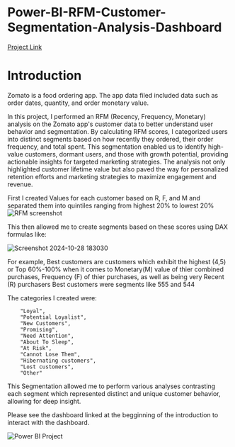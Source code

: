 # Power-BI-RFM-Customer-Segmentation-Analysis-Dashboard
[Project Link](https://app.powerbi.com/view?r=eyJrIjoiMTNiYjQ2MTgtMzQ2NS00NWJjLTlkM2EtNDJiNTcyYTRiOGI1IiwidCI6ImEwN2E1MjljLTRiZGItNGJiNi04NjllLWViNWJmMzFhODI1MyIsImMiOjZ9)
# Introduction
Zomato is a food ordering app. The app data filed included data such as order dates, quantity, and order monetary value.

In this project, I performed an RFM (Recency, Frequency, Monetary) analysis on the Zomato app's customer data to better understand user behavior and segmentation. By calculating RFM scores, I categorized users into distinct segments based on how recently they ordered, their order frequency, and total spent. This segmentation enabled us to identify high-value customers, dormant users, and those with growth potential, providing actionable insights for targeted marketing strategies. The analysis not only highlighted customer lifetime value but also paved the way for personalized retention efforts and marketing strategies to maximize engagement and revenue.

First I created Values for each customer based on R, F, and M and separated them into quintiles ranging from highest 20% to lowest 20%
![RFM screenshot](https://github.com/user-attachments/assets/768d1354-83b3-499f-b1de-1032aa447326)

This then allowed me to create segments based on these scores using DAX formulas like:

![Screenshot 2024-10-28 183030](https://github.com/user-attachments/assets/111d9f8c-2c48-43a2-907f-c4b4851545ca)

For example, Best customers are customers which exhibit the highest (4,5) or Top 60%-100% when it comes to Monetary(M) value of thier combined purchases, Frequency (F) of thier purchases, as well as being very Recent (R) purchasers
Best customers were segments like 555 and 544

The categories I created were:

        "Loyal",
        "Potential Loyalist",
        "New Customers",
        "Promising",
        "Need Attention",
        "About To Sleep",
        "At Risk",
        "Cannot Lose Them",
        "Hibernating customers",
        "Lost customers",
        "Other"

This Segmentation allowed me to perform various analyses contrasting each segment which represented distinct and unique customer behavior, allowing for deep insight.

Please see the dashboard linked at the begginning of the introduction to interact with the dashboard.

![Power BI Project](https://github.com/user-attachments/assets/8729fe0b-98f7-40a0-90e5-e47bdd33d51b)
